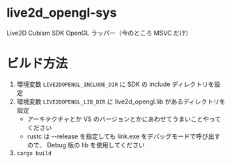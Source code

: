 # live2d_opengl-sys
Live2D Cubism SDK OpenGL ラッパー（今のところ MSVC だけ）

# ビルド方法
1. 環境変数 `LIVE2DOPENGL_INCLUDE_DIR` に SDK の include ディレクトリを設定
2. 環境変数 `LIVE2DOPENGL_LIB_DIR` に live2d_opengl.lib があるディレクトリを設定
    - アーキテクチャとか VS のバージョンとかにあわせてうまいことやってください
    - rustc は --release を指定しても link.exe をデバッグモードで呼び出すので、 Debug 版の lib を使用してください
3. `cargo build`
